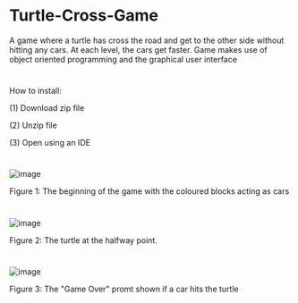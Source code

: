 # Turtle-Cross-Game
A game where a turtle has cross the road and get to the other side without hitting any cars. At each level, the cars get faster. Game makes use of object oriented programming and the graphical user interface
#
How to install:

(1) Download zip file

(2) Unzip file

(3) Open using an IDE
#
![image](https://user-images.githubusercontent.com/96390217/183988803-5896f72c-8aa1-4231-a0a5-576c0c9c1831.png)

Figure 1: The beginning of the game with the coloured blocks acting as cars
#
![image](https://user-images.githubusercontent.com/96390217/183988893-bf07531d-bcd0-40b9-b78f-10532530fe44.png)

Figure 2: The turtle at the halfway point.
#

![image](https://user-images.githubusercontent.com/96390217/183989290-9d36b16b-5f71-4f55-849a-ac1221815bef.png)

Figure 3: The "Game Over" promt shown if a car hits the turtle
